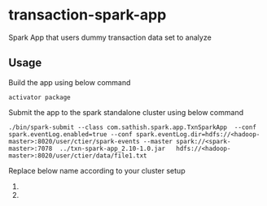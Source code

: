 # transaction-spark-app
Spark App that users  dummy transaction data set to analyze    

## Usage

Build the app using below command
```
activator package
```
Submit the app to the spark standalone cluster using below command

```
./bin/spark-submit --class com.sathish.spark.app.TxnSparkApp  --conf spark.eventLog.enabled=true --conf spark.eventLog.dir=hdfs://<hadoop-master>:8020/user/ctier/spark-events --master spark://<spark-master>:7078  ../txn-spark-app_2.10-1.0.jar   hdfs://<hadoop-master>:8020/user/ctier/data/file1.txt
```
Replace below name according to your cluster setup
 
1. <spark-master>
2. <hadoop-master>


